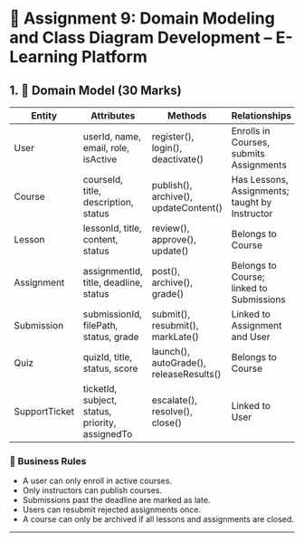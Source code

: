 # 🧠 Assignment 9: Domain Modeling and Class Diagram Development – E-Learning Platform

## 1. 📘 Domain Model (30 Marks)

| Entity        | Attributes                                          | Methods                                              | Relationships                                         |
|---------------|-----------------------------------------------------|------------------------------------------------------|------------------------------------------------------|
| User          | userId, name, email, role, isActive                 | register(), login(), deactivate()                    | Enrolls in Courses, submits Assignments              |
| Course        | courseId, title, description, status                | publish(), archive(), updateContent()                | Has Lessons, Assignments; taught by Instructor       |
| Lesson        | lessonId, title, content, status                    | review(), approve(), update()                        | Belongs to Course                                     |
| Assignment    | assignmentId, title, deadline, status               | post(), archive(), grade()                           | Belongs to Course; linked to Submissions             |
| Submission    | submissionId, filePath, status, grade               | submit(), resubmit(), markLate()                     | Linked to Assignment and User                        |
| Quiz          | quizId, title, status, score                        | launch(), autoGrade(), releaseResults()              | Belongs to Course                                     |
| SupportTicket | ticketId, subject, status, priority, assignedTo     | escalate(), resolve(), close()                       | Linked to User                                        |

### 📌 Business Rules

- A user can only enroll in active courses.
- Only instructors can publish courses.
- Submissions past the deadline are marked as late.
- Users can resubmit rejected assignments once.
- A course can only be archived if all lessons and assignments are closed.

---

